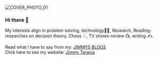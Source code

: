 

![COVER_PHOTO_01](https://user-images.githubusercontent.com/79863205/193458336-5d7f8eb6-86b0-4276-925a-62c27bba95c6.png)

### Hi there 👋
My interests align in problem solving, technology👨‍💻, Research, Reading-researches on decision theory, Chess ♘, TV shows-review 📺, writing ✍️.

Read what I have to say from my: [JIMMYS BLOGS](https://www.get-rid-of-bullshit.blogspot.com)  
Click here to see my website: [Jimmy Taravia](https://www.jimmytaravia.com)


<!--
**Jimmy-Taravia2001/Jimmy-Taravia2001** is a ✨ _special_ ✨ repository because its `README.md` (this file) appears on your GitHub profile.

Here are some ideas to get you started:

- 🔭 I’m currently working on ...
- 🌱 I’m currently learning ...
- 👯 I’m looking to collaborate on ...
- 🤔 I’m looking for help with ...
- 💬 Ask me about ...
- 📫 How to reach me: ...
- 😄 Pronouns: ...
- ⚡ Fun fact: ...
-->
